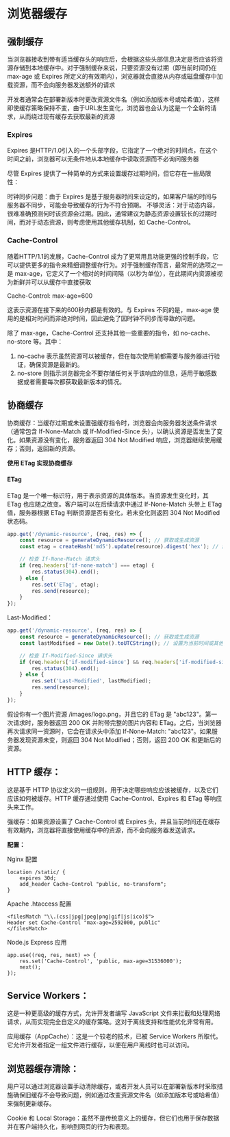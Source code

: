 # 浏览器缓存

## 强制缓存

当浏览器接收到带有适当缓存头的响应后，会根据这些头部信息决定是否应该将资源存储到本地缓存中。对于强制缓存来说，只要资源没有过期（即当前时间仍在 max-age 或 Expires 所定义的有效期内），浏览器就会直接从内存或磁盘缓存中加载资源，而不会向服务器发送额外的请求

开发者通常会在部署新版本时更改资源文件名（例如添加版本号或哈希值），这样即使缓存策略保持不变，由于URL发生变化，浏览器也会认为这是一个全新的请求，从而绕过现有缓存去获取最新的资源

### Expires

Expires 是HTTP/1.0引入的一个头部字段，它指定了一个绝对的时间点，在这个时间之前，浏览器可以无条件地从本地缓存中读取资源而不必询问服务器

尽管 Expires 提供了一种简单的方式来设置缓存过期时间，但它存在一些局限性：

时钟同步问题：由于 Expires 是基于服务器时间来设定的，如果客户端的时间与服务器不同步，可能会导致缓存的行为不符合预期。
不够灵活：对于动态内容，很难准确预测何时该资源会过期。因此，通常建议为静态资源设置较长的过期时间，而对于动态资源，则考虑使用其他缓存机制，如 Cache-Control。

### Cache-Control

随着HTTP/1.1的发展，Cache-Control 成为了更常用且功能更强的控制手段，它可以提供更多的指令来精细调整缓存行为。对于强制缓存而言，最常用的选项之一是 max-age，它定义了一个相对的时间间隔（以秒为单位），在此期间内资源被视为新鲜并可以从缓存中直接获取

Cache-Control: max-age=600

这表示资源在接下来的600秒内都是有效的。与 Expires 不同的是，max-age 使用的是相对时间而非绝对时间，因此避免了因时钟不同步而导致的问题。

除了 max-age，Cache-Control 还支持其他一些重要的指令，如 no-cache、no-store 等。其中：

1. no-cache 表示虽然资源可以被缓存，但在每次使用前都需要与服务器进行验证，确保资源是最新的。
2. no-store 则指示浏览器完全不要存储任何关于该响应的信息，适用于敏感数据或者需要每次都获取最新版本的情况。



## &#x20;协商缓存

协商缓存：当缓存过期或未设置强缓存指令时，浏览器会向服务器发送条件请求（通常包含 If-None-Match 或 If-Modified-Since 头），以确认资源是否发生了变化。如果资源没有变化，服务器返回 304 Not Modified 响应，浏览器继续使用缓存；否则，返回新的资源。

**使用 ETag 实现协商缓存**

#### ETag

ETag 是一个唯一标识符，用于表示资源的具体版本。当资源发生变化时，其 ETag 也应随之改变。客户端可以在后续请求中通过 If-None-Match 头带上 ETag 值，服务器根据 ETag 判断资源是否有变化，若未变化则返回 304 Not Modified 状态码。

```javascript
app.get('/dynamic-resource', (req, res) => {
    const resource = generateDynamicResource(); // 获取或生成资源
    const etag = createHash('md5').update(resource).digest('hex'); // 创建 ETag

    // 检查 If-None-Match 请求头
    if (req.headers['if-none-match'] === etag) {
        res.status(304).end();
    } else {
        res.set('ETag', etag);
        res.send(resource);
    }
});

```

Last-Modified：

```javascript
app.get('/dynamic-resource', (req, res) => {
    const resource = generateDynamicResource(); // 获取或生成资源
    const lastModified = new Date().toUTCString(); // 设置为当前时间或其他逻辑确定的时间

    // 检查 If-Modified-Since 请求头
    if (req.headers['if-modified-since'] && req.headers['if-modified-since'] === lastModified) {
        res.status(304).end();
    } else {
        res.set('Last-Modified', lastModified);
        res.send(resource);
    }
});

```

假设你有一个图片资源 /images/logo.png，并且它的 ETag 是 "abc123"。第一次请求时，服务器返回 200 OK 并附带完整的图片内容和 ETag。之后，当浏览器再次请求同一资源时，它会在请求头中添加 If-None-Match: "abc123"。如果服务器发现资源未变，则返回 304 Not Modified；否则，返回 200 OK 和更新后的资源。



## HTTP 缓存：

这是基于 HTTP 协议定义的一组规则，用于决定哪些响应应该被缓存，以及它们应该如何被缓存。HTTP 缓存通过使用 Cache-Control、Expires 和 ETag 等响应头来工作。

强缓存：如果资源设置了 Cache-Control 或 Expires 头，并且当前时间还在缓存有效期内，浏览器将直接使用缓存中的资源，而不会向服务器发送请求。

**配置：**

Nginx 配置

```
location /static/ {
    expires 30d;
    add_header Cache-Control "public, no-transform";
}
```

Apache .htaccess 配置

```
<filesMatch "\\.(css|jpg|jpeg|png|gif|js|ico)$">
Header set Cache-Control "max-age=2592000, public"
</filesMatch>
```

Node.js Express 应用

```
app.use((req, res, next) => {
    res.set('Cache-Control', 'public, max-age=31536000');
    next();
});
```

## Service Workers：

这是一种更高级的缓存方式，允许开发者编写 JavaScript 文件来拦截和处理网络请求，从而实现完全自定义的缓存策略。这对于离线支持和性能优化非常有用。

应用缓存（AppCache）：这是一个较老的技术，已被 Service Workers 所取代。它允许开发者指定一组文件进行缓存，以便在用户离线时也可以访问。

## 浏览器缓存清除：

用户可以通过浏览器设置手动清除缓存，或者开发人员可以在部署新版本时采取措施确保旧缓存不会导致问题，例如通过改变资源文件名（如添加版本号或哈希值）来强制更新缓存。

Cookie 和 Local Storage：虽然不是传统意义上的缓存，但它们也用于保存数据并在客户端持久化，影响到网页的行为和表现。

&#x20;
